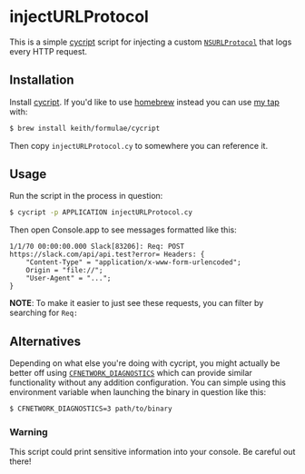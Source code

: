 # injectURLProtocol

This is a simple [cycript][cycript] script for injecting a custom
[`NSURLProtocol`][protocol] that logs every HTTP request.

## Installation

Install [cycript][cycript]. If you'd like to use [homebrew][brew]
instead you can use [my tap][tap] with:

```sh
$ brew install keith/formulae/cycript
```

Then copy `injectURLProtocol.cy` to somewhere you can reference it.

## Usage

Run the script in the process in question:

```sh
$ cycript -p APPLICATION injectURLProtocol.cy
```

Then open Console.app to see messages formatted like this:

```
1/1/70 00:00:00.000 Slack[83206]: Req: POST https://slack.com/api/api.test?error= Headers: {
    "Content-Type" = "application/x-www-form-urlencoded";
    Origin = "file://";
    "User-Agent" = "...";
}
```

**NOTE**: To make it easier to just see these requests, you can filter
by searching for `Req:`

## Alternatives

Depending on what else you're doing with cycript, you might actually be
better off using [`CFNETWORK_DIAGNOSTICS`][cfnetwork] which can provide
similar functionality without any addition configuration. You can simple
using this environment variable when launching the binary in question
like this:

```sh
$ CFNETWORK_DIAGNOSTICS=3 path/to/binary
```

### Warning

This script could print sensitive information into your console. Be
careful out there!

[brew]: http://brew.sh/
[cfnetwork]: https://developer.apple.com/library/mac/qa/qa1887/_index.html
[cycript]: http://www.cycript.org/
[protocol]: https://developer.apple.com/library/ios/documentation/Cocoa/Reference/Foundation/Classes/NSURLProtocol_Class/index.html
[tap]: https://github.com/keith/homebrew-formulae
